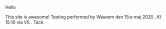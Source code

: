 Hello

This site is awesome!
Testing performed by Waseem den 15:e maj 2020 , Kl 15:10 via VS . Tack 